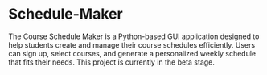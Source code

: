 # Schedule-Maker
The Course Schedule Maker is a Python-based GUI application designed to help students create and manage their course schedules efficiently. Users can sign up, select courses, and generate a personalized weekly schedule that fits their needs. This project is currently in the beta stage.
